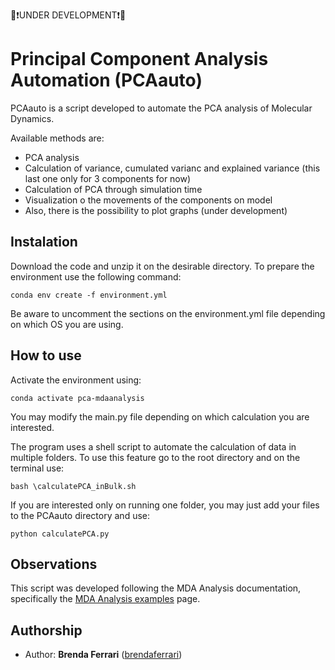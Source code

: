 🔴❗UNDER DEVELOPMENT❗🔴

# Principal Component Analysis Automation (PCAauto)

PCAauto is a script developed to automate the PCA analysis of Molecular Dynamics.

Available methods are:

* PCA analysis
* Calculation of variance, cumulated varianc and explained variance (this last one only for 3 components for now)
* Calculation of PCA through simulation time
* Visualization o the movements of the components on model
* Also, there is the possibility to plot graphs (under development)

## Instalation

Download the code and unzip it on the desirable directory. To prepare the environment use the following command:

```
conda env create -f environment.yml
``` 

Be aware to uncomment the sections on the environment.yml file depending on which OS you are using.

## How to use

Activate the environment using:

```
conda activate pca-mdaanalysis
```

You may modify the main.py file depending on which calculation you are interested.

The program uses a shell script to automate the calculation of data in multiple folders. To use this feature go to the root directory and on the terminal use:

```
bash \calculatePCA_inBulk.sh
```

If you are interested only on running one folder, you may just add your files to the PCAauto directory and use:

```
python calculatePCA.py
```

## Observations

This script was developed following the MDA Analysis documentation, specifically the [MDA Analysis examples](http://minium.com.au/UserGuide/stable/examples/analysis/reduced_dimensions/pca.html) page.

## Authorship

* Author: **Brenda Ferrari** ([brendaferrari](https://github.com/brendaferrari))

